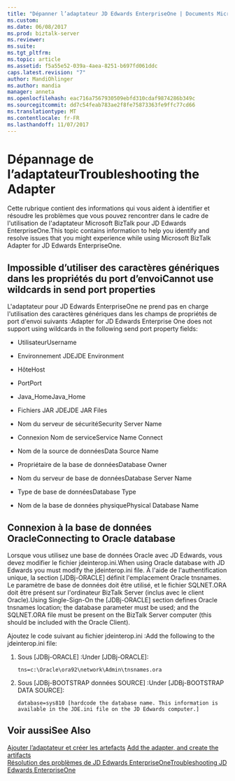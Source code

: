 ```yaml
---
title: "Dépanner l’adaptateur JD Edwards EnterpriseOne | Documents Microsoft"
ms.custom: 
ms.date: 06/08/2017
ms.prod: biztalk-server
ms.reviewer: 
ms.suite: 
ms.tgt_pltfrm: 
ms.topic: article
ms.assetid: f5a55e52-039a-4aea-8251-b697fd061ddc
caps.latest.revision: "7"
author: MandiOhlinger
ms.author: mandia
manager: anneta
ms.openlocfilehash: eac716a7567930509ebfd310cdaf9874286b349c
ms.sourcegitcommit: dd7c54feab783ae2f8fe75873363fe9ffc77cd66
ms.translationtype: MT
ms.contentlocale: fr-FR
ms.lasthandoff: 11/07/2017
---
```

# <a name="troubleshooting-the-adapter"></a><span data-ttu-id="2277f-102">Dépannage de l’adaptateur</span><span class="sxs-lookup"><span data-stu-id="2277f-102">Troubleshooting the Adapter</span></span>
<span data-ttu-id="2277f-103">Cette rubrique contient des informations qui vous aident à identifier et résoudre les problèmes que vous pouvez rencontrer dans le cadre de l'utilisation de l'adaptateur Microsoft BizTalk pour JD Edwards EnterpriseOne.</span><span class="sxs-lookup"><span data-stu-id="2277f-103">This topic contains information to help you identify and resolve issues that you might experience while using Microsoft BizTalk Adapter for JD Edwards EnterpriseOne.</span></span>  
  
## <a name="cannot-use-wildcards-in-send-port-properties"></a><span data-ttu-id="2277f-104">Impossible d’utiliser des caractères génériques dans les propriétés du port d’envoi</span><span class="sxs-lookup"><span data-stu-id="2277f-104">Cannot use wildcards in send port properties</span></span>  
 <span data-ttu-id="2277f-105">L'adaptateur pour JD Edwards EnterpriseOne ne prend pas en charge l'utilisation des caractères génériques dans les champs de propriétés de port d'envoi suivants :</span><span class="sxs-lookup"><span data-stu-id="2277f-105">Adapter for JD Edwards Enterprise One does not support using wildcards in the following send port property fields:</span></span>  
  
-   <span data-ttu-id="2277f-106">Utilisateur</span><span class="sxs-lookup"><span data-stu-id="2277f-106">Username</span></span>  
  
-   <span data-ttu-id="2277f-107">Environnement JDE</span><span class="sxs-lookup"><span data-stu-id="2277f-107">JDE Environment</span></span>  
  
-   <span data-ttu-id="2277f-108">Hôte</span><span class="sxs-lookup"><span data-stu-id="2277f-108">Host</span></span>  
  
-   <span data-ttu-id="2277f-109">Port</span><span class="sxs-lookup"><span data-stu-id="2277f-109">Port</span></span>  
  
-   <span data-ttu-id="2277f-110">Java_Home</span><span class="sxs-lookup"><span data-stu-id="2277f-110">Java_Home</span></span>  
  
-   <span data-ttu-id="2277f-111">Fichiers JAR JDE</span><span class="sxs-lookup"><span data-stu-id="2277f-111">JDE JAR Files</span></span>  
  
-   <span data-ttu-id="2277f-112">Nom du serveur de sécurité</span><span class="sxs-lookup"><span data-stu-id="2277f-112">Security Server Name</span></span>  
  
-   <span data-ttu-id="2277f-113">Connexion Nom de service</span><span class="sxs-lookup"><span data-stu-id="2277f-113">Service Name Connect</span></span>  
  
-   <span data-ttu-id="2277f-114">Nom de la source de données</span><span class="sxs-lookup"><span data-stu-id="2277f-114">Data Source Name</span></span>  
  
-   <span data-ttu-id="2277f-115">Propriétaire de la base de données</span><span class="sxs-lookup"><span data-stu-id="2277f-115">Database Owner</span></span>  
  
-   <span data-ttu-id="2277f-116">Nom du serveur de base de données</span><span class="sxs-lookup"><span data-stu-id="2277f-116">Database Server Name</span></span>  
  
-   <span data-ttu-id="2277f-117">Type de base de données</span><span class="sxs-lookup"><span data-stu-id="2277f-117">Database Type</span></span>  
  
-   <span data-ttu-id="2277f-118">Nom de la base de données physique</span><span class="sxs-lookup"><span data-stu-id="2277f-118">Physical Database Name</span></span>  
  
## <a name="connecting-to-oracle-database"></a><span data-ttu-id="2277f-119">Connexion à la base de données Oracle</span><span class="sxs-lookup"><span data-stu-id="2277f-119">Connecting to Oracle database</span></span>  
 <span data-ttu-id="2277f-120">Lorsque vous utilisez une base de données Oracle avec JD Edwards, vous devez modifier le fichier jdeinterop.ini.</span><span class="sxs-lookup"><span data-stu-id="2277f-120">When using Oracle database with JD Edwards you must modify the jdeinterop.ini file.</span></span> <span data-ttu-id="2277f-121">À l'aide de l'authentification unique, la section [JDBj-ORACLE] définit l'emplacement Oracle tnsnames. Le paramètre de base de données doit être utilisé, et le fichier SQLNET.ORA doit être présent sur l'ordinateur BizTalk Server (inclus avec le client Oracle).</span><span class="sxs-lookup"><span data-stu-id="2277f-121">Using Single-Sign-On the [JDBj-ORACLE] section defines Oracle tnsnames location; the database parameter must be used; and the SQLNET.ORA file must be present on the BizTalk Server computer (this should be included with the Oracle Client).</span></span>  
  
 <span data-ttu-id="2277f-122">Ajoutez le code suivant au fichier jdeinterop.ini :</span><span class="sxs-lookup"><span data-stu-id="2277f-122">Add the following to the jdeinterop.ini file:</span></span>  
  
1.  <span data-ttu-id="2277f-123">Sous [JDBj-ORACLE] :</span><span class="sxs-lookup"><span data-stu-id="2277f-123">Under [JDBj-ORACLE]:</span></span>  
  
    ```  
    tns=c:\Oracle\ora92\network\Admin\tnsnames.ora  
    ```  
  
2.  <span data-ttu-id="2277f-124">Sous [JDBj-BOOTSTRAP données SOURCE] :</span><span class="sxs-lookup"><span data-stu-id="2277f-124">Under [JDBj-BOOTSTRAP DATA SOURCE]:</span></span>  
  
    ```  
    database=sys810 [hardcode the database name. This information is available in the JDE.ini file on the JD Edwards computer.]  
    ```  
  
## <a name="see-also"></a><span data-ttu-id="2277f-125">Voir aussi</span><span class="sxs-lookup"><span data-stu-id="2277f-125">See Also</span></span>  
 <span data-ttu-id="2277f-126">[Ajouter l’adaptateur et créer les artefacts](../core/adding-biztalk-adapter-for-jd-edwards-enterpriseone.md) </span><span class="sxs-lookup"><span data-stu-id="2277f-126">[Add the adapter, and create the artifacts](../core/adding-biztalk-adapter-for-jd-edwards-enterpriseone.md) </span></span>  
 [<span data-ttu-id="2277f-127">Résolution des problèmes de JD Edwards EnterpriseOne</span><span class="sxs-lookup"><span data-stu-id="2277f-127">Troubleshooting JD Edwards EnterpriseOne</span></span>](../core/troubleshooting-jd-edwards-enterpriseone.md)